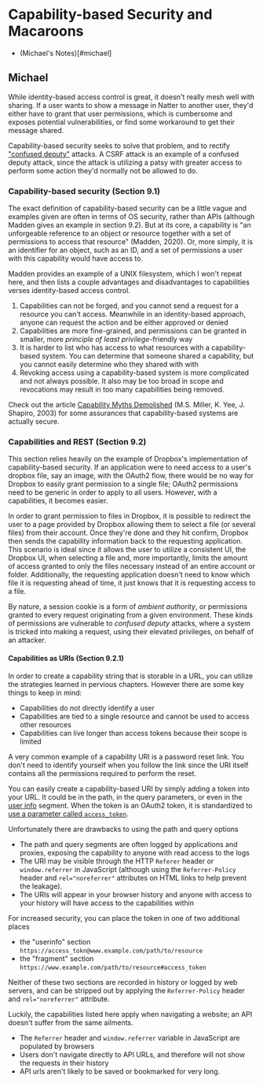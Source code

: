 # Capability-based Security and Macaroons

- (Michael's Notes)[#michael]

## Michael

While identity-based access control is great, it doesn't really mesh well with sharing. If a user wants to show a message in Natter to another user, they'd either have to grant that user permissions, which is cumbersome and exposes potential vulnerabilities, or find some workaround to get their message shared.

Capability-based security seeks to solve that problem, and to rectify ["confused deputy"](https://en.wikipedia.org/wiki/Confused_deputy_problem) attacks. A CSRF attack is an example of a confused deputy attack, since the attack is utilizing a patsy with greater access to perform some action they'd normally not be allowed to do.

### Capability-based security (Section 9.1)

The exact definition of capability-based security can be a little vague and examples given are often in terms of OS security, rather than APIs (although Madden gives an example in section 9.2). But at its core, a capability is "an unforgeable reference to an object or resource together with a set of permissions to access that resource" (Madden, 2020). Or, more simply, it is an identifier for an object, such as an ID, and a set of permissions a user with this capability would have access to.

Madden provides an example of a UNIX filesystem, which I won't repeat here, and then lists a couple advantages and disadvantages to capabilities verses identity-based access control.

1. Capabilities can not be forged, and you cannot send a request for a resource you can't access. Meanwhile in an identity-based approach, anyone can request the action and be either approved or denied
2. Capabilities are more fine-grained, and permissions can be granted in smaller, more *principle of least privilege*-friendly way
3. It is harder to list who has access to what resources with a capability-based system. You can determine that someone shared a capability, but you cannot easily determine who they shared with with
4. Revoking access using a capability-based system is more complicated and not always possible. It also may be too broad in scope and revocations may result in too many capabilities being removed.

Check out the article [Capability Myths Demolished](https://srl.cs.jhu.edu/pubs/SRL2003-02.pdf) (M.S. Miller, K. Yee, J. Shapiro, 2003) for some assurances that capability-based systems are actually secure.

### Capabilities and REST (Section 9.2)

This section relies heavily on the example of Dropbox's implementation of capability-based security. If an application were to need access to a user's dropbox file, say an image, with the OAuth2 flow, there would be no way for Dropbox to easily grant permission to a single file; OAuth2 permissions need to be generic in order to apply to all users. However, with a capabilities, it becomes easier.

In order to grant permission to files in Dropbox, it is possible to redirect the user to a page provided by Dropbox allowing them to select a file (or several files) from their account. Once they're done and they hit confirm, Dropbox then sends the capability information back to the requesting application. This scenario is ideal since it allows the user to utilize a consistent UI, the Dropbox UI, when selecting a file and, more importantly, limits the amount of access granted to only the files necessary instead of an entire account or folder. Additionally, the requesting application doesn't need to know which file it is requesting ahead of time, it just knows that it is requesting access to a file.

By nature, a session cookie is a form of *ambient authority*, or permissions granted to every request originating from a given environment. These kinds of permissions are vulnerable to *confused deputy* attacks, where a system is tricked into making a request, using their elevated privileges, on behalf of an attacker.

#### Capabilities as URIs (Section 9.2.1)

In order to create a capability string that is storable in a URL, you can utilize the strategies learned in pervious chapters. However there are some key things to keep in mind:

- Capabilities do not directly identify a user
- Capabilities are tied to a single resource and cannot be used to access other resources
- Capabilities can live longer than access tokens because their scope is limited

A very common example of a capability URI is a password reset link. You don't need to identify yourself when you follow the link since the URI itself contains all the permissions required to perform the reset.

You can easily create a capability-based URI by simply adding a token into your URL. It could be in the path, in the query parameters, or even in the [user info](https://docs.microsoft.com/en-us/dotnet/api/system.uri.userinfo?view=net-6.0) segment. When the token is an OAuth2 token, it is standardized to [use a parameter called `access_token`](https://tools.ietf.org/html/rfc6750#section-2.3).

Unfortunately there are drawbacks to using the path and query options

- The path and query segments are often logged by applications and proxies, exposing the capability to anyone with read access to the logs
- The URI may be visible through the HTTP `Referer` header or `window.referrer` in JavaScript (although using the `Referrer-Policy` header and `rel="noreferrer"` attributes on HTML links to help prevent the leakage).
- The URIs will appear in your browser history and anyone with access to your history will have access to the capabilities within

For increased security, you can place the token in one of two additional places

- the "userinfo" section `https://access_tokn@www.example.com/path/to/resource`
- the "fragment" section `https://www.example.com/path/to/resource#access_token`

Neither of these two sections are recorded in history or logged by web servers, and can be stripped out by applying the `Referrer-Policy` header and `rel="noreferrer"` attribute.

Luckily, the capabilities listed here apply when navigating a website; an API doesn't suffer from the same ailments.

- The `Referrer` header and `window.referrer` variable in JavaScript are populated by browsers
- Users don't navigate directly to API URLs, and therefore will not show the requests in their history
- API urls aren't likely to be saved or bookmarked for very long.

